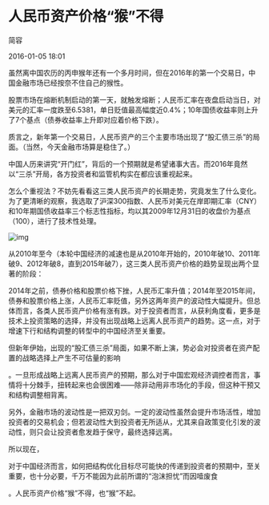 # 人民币资产价格“猴”不得

简容

2016-01-05 18:01

虽然离中国农历的丙申猴年还有一个多月时间，但在2016年的第一个交易日，中国金融市场已经按奈不住自己的猴性。



股票市场在熔断机制启动的第一天，就触发熔断；人民币汇率在夜盘启动当日，对美元的汇率一度跌至6.5381，单日贬值最高幅度近0.4%；10年国债收益率则上升了7个基点（债券收益率上升即对应着价格下跌）。



质言之，新年第一个交易日，人民币资产的三个主要市场出现了“股汇债三杀”的局面。（当然，今天金融市场算是稳住了。）



中国人历来讲究“开门红”，背后的一个预期就是希望诸事大吉。而2016年竟然以“三杀”开局，各方投资者和监管机构实在都应该重视起来。



怎么个重视法？不妨先看看这三类人民币资产的长期走势，究竟发生了什么变化。为了更清晰的观察，我选取了沪深300指数、人民币对美元在岸即期汇率（CNY）和10年期国债收益率三个标志性指标，均以其2009年12月31日的收盘价为基点（100），进行了技术性处理。



![img](http://image.thepaper.cn/www/image/4/727/750.jpg)

从2010年至今（本轮中国经济的减速也是从2010年开始的，2010年破10、2011年破9、2012年破8，直到2015年破7），这三类人民币资产价格的趋势呈现出两个显著的阶段：



2014年之前，债券价格和股票价格下挫，人民币汇率升值；2014年至2015年间，债券和股票价格上涨，人民币汇率贬值，另外这两年资产的波动性大幅提升。但总体而言，各类人民币资产价格有涨有跌。对于投资者而言，从获利角度看，更多是技术上投资策略的选择，并没有出现战略上远离人民币资产的趋势。这一点，对于增速下行和结构调整的转型中的中国经济至关重要。



但新年伊始，出现的“股汇债三杀”局面，如果不断上演，势必会对投资者在资产配置的战略选择上产生不可估量的影响

。一旦形成战略上远离人民币资产的预期，那么对于中国宏观经济调控者而言，事情将十分棘手，扭转起来也会很困难——除非动用非市场化的手段，但这种干预又和结构调整相背离。



另外，金融市场的波动性是一把双刃剑。一定的波动性虽然会提升市场活性，增加投资者的交易机会；但若波动性大到投资者无所适从，尤其来自政策变化引发的波动性，则只会让投资者愈发趋于保守，最终选择远离。



所以现在，

对于中国经济而言，如何把结构优化目标尽可能快的传递到投资者的预期中，至关重要，也十分必要，千万不能因为此前所谓的“泡沫担忧”而因噎废食

。人民币资产价格“猴”不得，也“猴”不起。